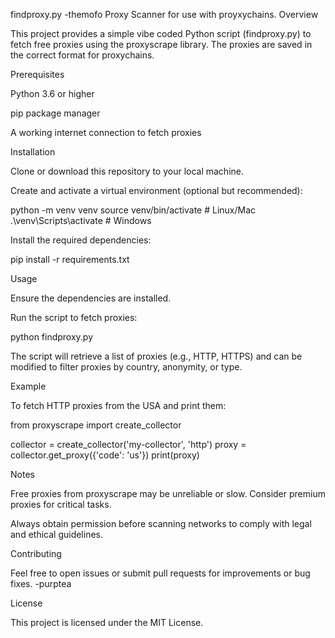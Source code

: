 findproxy.py -themofo 
Proxy Scanner for use with proyxychains.
Overview

This project provides a simple vibe coded Python script (findproxy.py) to fetch free proxies using the proxyscrape library. The proxies are saved in the correct format for proxychains.

Prerequisites





Python 3.6 or higher



pip package manager



A working internet connection to fetch proxies

Installation





Clone or download this repository to your local machine.



Create and activate a virtual environment (optional but recommended):

python -m venv venv
source venv/bin/activate  # Linux/Mac
.\venv\Scripts\activate   # Windows



Install the required dependencies:

pip install -r requirements.txt

Usage





Ensure the dependencies are installed.



Run the script to fetch proxies:

python findproxy.py



The script will retrieve a list of proxies (e.g., HTTP, HTTPS) and can be modified to filter proxies by country, anonymity, or type.




Example

To fetch HTTP proxies from the USA and print them:

from proxyscrape import create_collector

collector = create_collector('my-collector', 'http')
proxy = collector.get_proxy({'code': 'us'})
print(proxy)

Notes





Free proxies from proxyscrape may be unreliable or slow. Consider premium proxies for critical tasks.



Always obtain permission before scanning networks to comply with legal and ethical guidelines.




Contributing

Feel free to open issues or submit pull requests for improvements or bug fixes. -purptea

License

This project is licensed under the MIT License.
